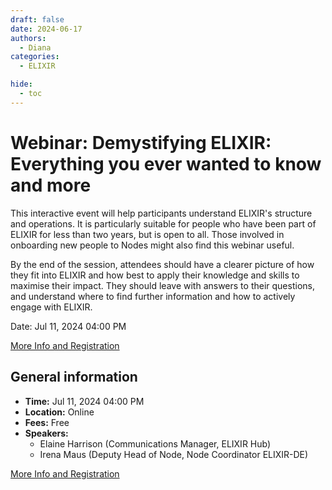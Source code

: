 ```yaml
---
draft: false
date: 2024-06-17
authors:
  - Diana
categories:
  - ELIXIR

hide:
  - toc
---
```


# Webinar: Demystifying ELIXIR: Everything you ever wanted to know and more

This interactive event will help participants understand ELIXIR's structure and operations. It is particularly suitable for people who have been part of ELIXIR for less than two years, but is open to all.  Those involved in onboarding new people to Nodes might also find this webinar useful.

By the end of the session, attendees should have a clearer picture of how they fit into ELIXIR and how best to apply their knowledge and skills to maximise their impact. They should leave with answers to their questions, and understand where to find further information and how to actively engage with ELIXIR.

Date: Jul 11, 2024 04:00 PM

[More Info and Registration](https://elixir-europe.org/events/demystifying-elixir-everything-you-ever-wanted-know-and-more) 

<!-- more -->

## General information 

* __Time:__ Jul 11, 2024 04:00 PM
* __Location:__  Online
* __Fees:__ Free
* __Speakers:__
    * Elaine Harrison (Communications Manager, ELIXIR Hub)
    * Irena Maus (Deputy Head of Node, Node Coordinator ELIXIR-DE)

[More Info and Registration](https://elixir-europe.org/events/demystifying-elixir-everything-you-ever-wanted-know-and-more) 

